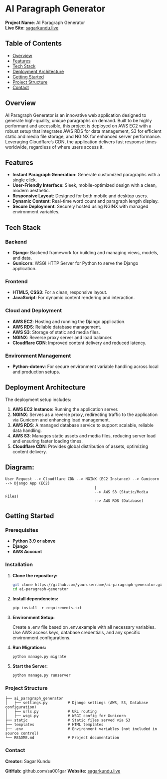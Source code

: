 # AI Paragraph Generator

**Project Name**: AI Paragraph Generator  
**Live Site**: [sagarkundu.live](https://sagarkundu.live)

## Table of Contents

- [Overview](#overview)
- [Features](#features)
- [Tech Stack](#tech-stack)
- [Deployment Architecture](#deployment-architecture)
- [Getting Started](#getting-started)
- [Project Structure](#project-structure)
- [Contact](#contact)

## Overview

AI Paragraph Generator is an innovative web application designed to generate high-quality, unique paragraphs on demand. Built to be highly performant and accessible, this project is deployed on AWS EC2 with a robust setup that integrates AWS RDS for data management, S3 for efficient static and media file storage, and NGINX for enhanced server performance. Leveraging Cloudflare’s CDN, the application delivers fast response times worldwide, regardless of where users access it.

## Features

- **Instant Paragraph Generation**: Generate customized paragraphs with a single click.
- **User-Friendly Interface**: Sleek, mobile-optimized design with a clean, modern aesthetic.
- **Responsive Layout**: Designed for both mobile and desktop users.
- **Dynamic Content**: Real-time word count and paragraph length display.
- **Secure Deployment**: Securely hosted using NGINX with managed environment variables.

## Tech Stack

### Backend
- **Django**: Backend framework for building and managing views, models, and data.
- **Gunicorn**: WSGI HTTP Server for Python to serve the Django application.

### Frontend
- **HTML5, CSS3**: For a clean, responsive layout.
- **JavaScript**: For dynamic content rendering and interaction.

### Cloud and Deployment
- **AWS EC2**: Hosting and running the Django application.
- **AWS RDS**: Reliable database management.
- **AWS S3**: Storage of static and media files.
- **NGINX**: Reverse proxy server and load balancer.
- **Cloudflare CDN**: Improved content delivery and reduced latency.
  
### Environment Management
- **Python-dotenv**: For secure environment variable handling across local and production setups.

## Deployment Architecture

The deployment setup includes:

1. **AWS EC2 Instance**: Running the application server.
2. **NGINX**: Serves as a reverse proxy, redirecting traffic to the application via Gunicorn and enhancing load management.
3. **AWS RDS**: A managed database service to support scalable, reliable data handling.
4. **AWS S3**: Manages static assets and media files, reducing server load and ensuring faster loading times.
5. **Cloudflare CDN**: Provides global distribution of assets, optimizing content delivery.

## Diagram:
    User Request --> Cloudflare CDN --> NGINX (EC2 Instance) --> Gunicorn --> Django App (EC2)
                                            |
                                            --> AWS S3 (Static/Media Files)
                                            --> AWS RDS (Database)


## Getting Started

### Prerequisites

- **Python 3.9 or above**
- **Django**
- **AWS Account**

### Installation

1. **Clone the repository:**
   ```bash
   git clone https://github.com/yourusername/ai-paragraph-generator.git
   cd ai-paragraph-generator
2. **Install dependencies:**
    ```python
    pip install -r requirements.txt
3. **Environment Setup:**

     Create a .env file based on .env.example with all necessary variables.
     Use AWS access keys, database credentials, and any specific environment configurations.
4. **Run Migrations:**
    ```python
    python manage.py migrate
5. **Start the Server:**
    ```python
    python manage.py runserver
### Project Structure
    
    ├── ai_paragraph_generator
    │   ├── settings.py         # Django settings (AWS, S3, Database configuration)
    │   ├── urls.py             # URL routing
    │   ├── wsgi.py             # WSGI config for Gunicorn
    ├── static                  # Static files served via S3
    ├── templates               # HTML templates
    ├── .env                    # Environment variables (not included in source control)
    └── README.md               # Project documentation
    

### Contact
**Creator:** Sagar Kundu

**GitHub:** github.com/sa001gar
**Website:** [sagarkundu.live](https://sagarkundu.live)

